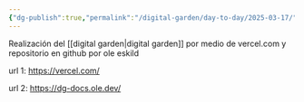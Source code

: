 ```yaml
---
{"dg-publish":true,"permalink":"/digital-garden/day-to-day/2025-03-17/"}
---
```


Realización del [[digital garden\|digital garden]] por medio de vercel.com y repositorio en github por ole eskild

url 1: https://vercel.com/

url 2: https://dg-docs.ole.dev/
